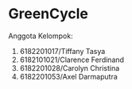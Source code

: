 # GreenCycle
Anggota Kelompok:
1. 6182201017/Tiffany Tasya
2. 6182101021/Clarence Ferdinand
3. 6182201028/Carolyn Christina 
4. 6182201053/Axel Darmaputra
